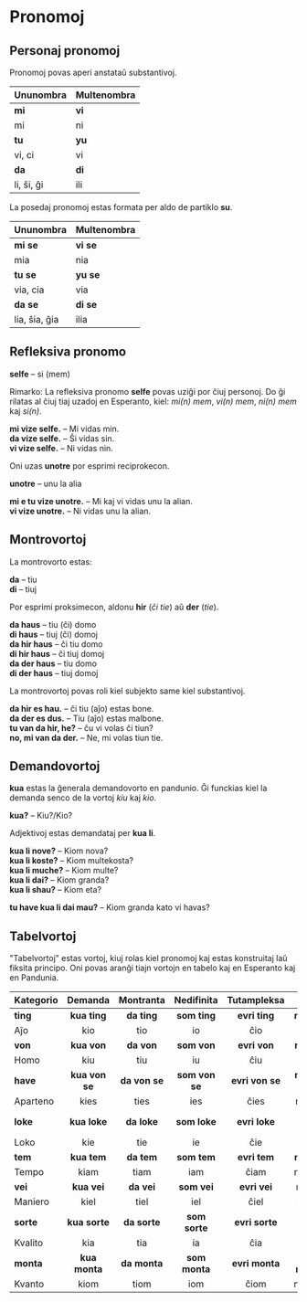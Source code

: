 # Pronomoj

## Personaj pronomoj

Pronomoj povas aperi anstataŭ substantivoj.

| Ununombra   | Multenombra  |
|:------------|:-------------|
| **mi**      | **vi**       |
| mi          | ni           |
| **tu**      | **yu**       |
| vi, ci      | vi           |
| **da**      | **di**       |
| li, ŝi, ĝi  | ili          |


La posedaj pronomoj estas formata per aldo de partiklo
**su**.

| Ununombra   | Multenombra  |
|:------------|:-------------|
| **mi se**   | **vi se**    |
| mia         | nia          |
| **tu se**   | **yu se**    |
| via, cia    | via          |
| **da se**   | **di se**    |
|lia, ŝia, ĝia| ilia         |

## Refleksiva pronomo

**selfe**
– si (mem)

Rimarko: La refleksiva pronomo
**selfe**
povas uziĝi por ĉiuj personoj.
Do ĝi rilatas al ĉiuj tiaj uzadoj en Esperanto, kiel: _mi(n) mem_, _vi(n) mem_, _ni(n) mem_ kaj _si(n)_.

**mi vize selfe.**
– Mi vidas min.  
**da vize selfe.**
– Ŝi vidas sin.  
**vi vize selfe.**
– Ni vidas nin.

Oni uzas
**unotre**
por esprimi reciprokecon.

**unotre**
– unu la alia

**mi e tu vize unotre.**
– Mi kaj vi vidas unu la alian.  
**vi vize unotre.**
– Ni vidas unu la alian.


## Montrovortoj

La montrovorto estas:

**da**
– tiu  
**di**
– tiuj

Por esprimi proksimecon, aldonu
**hir**
(_ĉi tie_) aŭ
**der**
(_tie_).

**da haus**
– tiu (ĉi) domo  
**di haus**
– tiuj (ĉi) domoj  
**da hir haus**
– ĉi tiu domo  
**di hir haus**
– ĉi tiuj domoj  
**da der haus**
– tiu domo  
**di der haus**
– tiuj domoj  

La montrovortoj povas roli kiel subjekto same kiel substantivoj.

**da hir es hau.**
– ĉi tiu (aĵo) estas bone.  
**da der es dus.**
– Tiu (aĵo) estas malbone.  
**tu van da hir, he?**
– ĉu vi volas ĉi tiun?  
**no, mi van da der.**
– Ne, mi volas tiun tie.


## Demandovortoj

**kua**
estas la ĝenerala demandovorto en pandunio.
Ĝi funckias kiel la demanda senco de la vortoj _kiu_ kaj _kio_.

**kua?**
– Kiu?/Kio?

Adjektivoj estas demandataj per **kua li**.

**kua li nove?**
– Kiom nova?  
**kua li koste?**
– Kiom multekosta?  
**kua li muche?**
– Kiom multe?  
**kua li dai?**
– Kiom granda?  
**kua li shau?**
– Kiom eta?

**tu have kua li dai mau?**
– Kiom granda kato vi havas?

## Tabelvortoj

"Tabelvortoj" estas vortoj, kiuj rolas kiel pronomoj kaj estas konstruitaj laŭ fiksita principo.
Oni povas aranĝi tiajn vortojn en tabelo kaj en Esperanto kaj en Pandunia.

| Kategorio     | Demanda       | Montranta     | Nedifinita    | Tutampleksa   | Nea           | Diferenca     | Elektenda     |
|:--------------|:-------------:|:-------------:|:-------------:|:-------------:|:-------------:|:-------------:|:-------------:|
| **ting**      | **kua ting**  | **da ting**   | **som ting**  | **evri ting** | **no ting**   | **otre ting** | **eni ting**  |
| Aĵo           | kio           | tio           | io            | ĉio           | nenio         | alio          | io ajn        |
| **von**       | **kua von**   | **da von**    | **som von**   | **evri von**  | **no von**    | **otre von**  | **eni von**   |
| Homo          | kiu           | tiu           | iu            | ĉiu           | neniu         | aliulo        | iu ajn        |
| **have**      | **kua von se**| **da von se** | **som von se**|**evri von se**| **no von se** |**otre von se**| **eni von se**|
| Aparteno      | kies          | ties          | ies           | ĉies          | nenies        | de alia       | ies ajn       |
| **loke**      | **kua loke**  | **da loke**   | **som loke**  | **evri loke** | **no loke**   | **otre loke** | **eni loke**  |
| Loko          | kie           | tie           | ie            | ĉie           | nenie         | aliloke       | ie ajn        |
| **tem**       | **kua tem**   | **da tem**    | **som tem**   | **evri tem**  | **no tem**    | **otre tem**  | **eni tem**   |
| Tempo         | kiam          | tiam          | iam           | ĉiam          | neniam        | alifoje       | iam ajn       |
| **vei**       | **kua vei**   | **da vei**    | **som vei**   | **evri vei**  | **no vei**    | **otre vei**  | **eni vei**   |
| Maniero       | kiel          | tiel          | iel           | ĉiel          | neniel        | alimaniere    | iel ajn       |
| **sorte**     | **kua sorte** | **da sorte**  | **som sorte** | **evri sorte**| **no sorte**  | **otre sorte**| **eni sorte** |
| Kvalito       | kia           | tia           | ia            | ĉia           | nenia         | alispeca      | ia ajn        |
| **monta**     | **kua monta** | **da monta**  | **som monta** | **evri monta**| **no monta**  | **otre monta**| **eni monta** |
| Kvanto        | kiom          | tiom          | iom           | ĉiom          | neniom        | alikvante     | iom ajn       |

